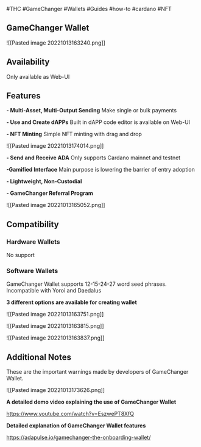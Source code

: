 #THC #GameChanger #Wallets #Guides #how-to #cardano #NFT



## GameChanger Wallet


![[Pasted image 20221013163240.png]]



## Availability

Only available as Web-UI



## Features

**- Multi-Asset, Multi-Output Sending**
Make single or bulk payments

**- Use and Create dAPPs**
Built in dAPP code editor is available on Web-UI

**- NFT Minting**
Simple NFT minting with drag and drop

![[Pasted image 20221013174014.png]]

**- Send and Receive ADA**
Only supports Cardano mainnet and testnet

**-Gamified Interface**
Main purpose is lowering the barrier of entry adoption

**- Lightweight, Non-Custodial**

**- GameChanger Referral Program**

![[Pasted image 20221013165052.png]]



## Compatibility


### Hardware Wallets

No support

### Software Wallets

GameChanger Wallet  supports 12-15-24-27 word seed phrases.
Incompatible with Yoroi and Daedalus


**3 different options are available for creating wallet**

![[Pasted image 20221013163751.png]]


![[Pasted image 20221013163815.png]]


![[Pasted image 20221013163837.png]]



## Additional Notes


These are the important warnings made by developers of GameChanger Wallet.

![[Pasted image 20221013173626.png]]





**A detailed demo video explaining the use of GameChanger Wallet**

https://www.youtube.com/watch?v=EszwePT8XfQ



**Detailed explanation of GameChanger Wallet features**

https://adapulse.io/gamechanger-the-onboarding-wallet/